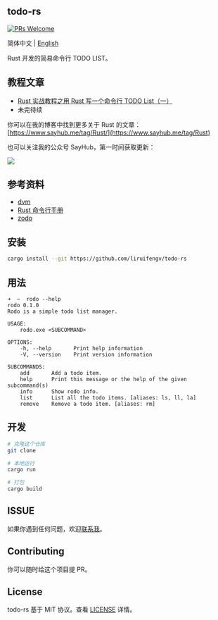 ## todo-rs

[![PRs Welcome](https://img.shields.io/badge/PRs-welcome-brightgreen.svg)](https://github.com/liruifengv/todo-rs)

简体中文 | [English](./README.en-US.md)

Rust 开发的简易命令行 TODO LIST。

## 教程文章

- [Rust 实战教程之用 Rust 写一个命令行 TODO List（一）](https://www.sayhub.me/blog/write-todo-by-rust/)
- 未完待续

你可以在我的博客中找到更多关于 Rust 的文章：[https://www.sayhub.me/tag/Rust/](https://www.sayhub.me/tag/Rust)

也可以关注我的公众号 SayHub，第一时间获取更新：

![](https://images.sayhub.me/blog/qrcode.png)

## 参考资料
- [dvm](https://github.com/justjavac/dvm)
- [Rust 命令行手册](https://rust-cli.github.io/book/index.html)
- [zodo](https://github.com/unixzii/zodo)
## 安装

```bash
cargo install --git https://github.com/liruifengv/todo-rs
```

## 用法

```console
➜  ~  rodo --help
rodo 0.1.0
Rodo is a simple todo list manager.

USAGE:
    rodo.exe <SUBCOMMAND>

OPTIONS:
    -h, --help       Print help information
    -V, --version    Print version information

SUBCOMMANDS:
    add       Add a todo item.
    help      Print this message or the help of the given subcommand(s)
    info      Show rodo info.
    list      List all the todo items. [aliases: ls, ll, la]
    remove    Remove a todo item. [aliases: rm]
```

## 开发

```bash
# 克隆这个仓库
git clone

# 本地运行
cargo run

# 打包
cargo build
```

## ISSUE

如果你遇到任何问题，欢迎[联系我](https://github.com/liruifengv/todo-rs/issues)。

## Contributing

你可以随时给这个项目提 PR。

## License

todo-rs 基于 MIT 协议。查看 [LICENSE](./LICENSE) 详情。
